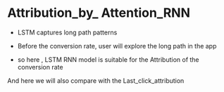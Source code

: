 # Attribution_by_ Attention_RNN


- LSTM captures long path patterns

- Before the conversion rate, user will explore the long path in the app

- so here , LSTM RNN model is suitable for the Attribution of the conversion rate


And here we will also compare with the Last_click_attribution 
